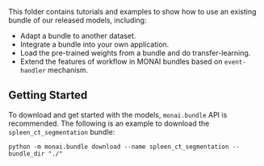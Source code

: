 This folder contains tutorials and examples to show how to use an existing bundle of our released models, including:

- Adapt a bundle to another dataset.
- Integrate a bundle into your own application.
- Load the pre-trained weights from a bundle and do transfer-learning.
- Extend the features of workflow in MONAI bundles based on `event-handler` mechanism.

## Getting Started

To download and get started with the models, `monai.bundle` API is recommended. The following is an example to download the `spleen_ct_segmentation` bundle:

```shell
python -m monai.bundle download --name spleen_ct_segmentation --bundle_dir "./"
```
